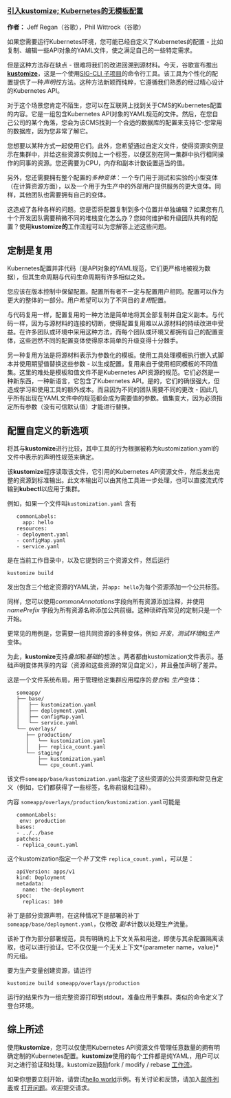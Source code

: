 ### [引入kustomize; Kubernetes的无模板配置](https://kubernetes.io/blog/2018/05/29/introducing-kustomize-template-free-configuration-customization-for-kubernetes/)

**作者：** Jeff Regan（谷歌），Phil Wittrock（谷歌）

如果您需要运行Kubernetes环境，您可能已经自定义了Kubernetes的配置 - 比如复制、编辑一些API对象的YAML文件，使之满足自己的一些特定需求。

但是这种方法存在缺点 - 很难将我们的改进回溯到源材料。今天，谷歌宣布推出[**kustomize**](https://github.com/kubernetes-sigs/kustomize)，这是一个使用[SIG-CLI ](https://github.com/kubernetes/community/tree/master/sig-cli)[子项目](https://github.com/kubernetes/community/blob/master/keps/sig-cli/0008-kustomize.md)的命令行工具。该工具为个性化的配置提供了一种*声明性*方法。这种方法新颖而纯粹，它遵循我们熟悉的经过精心设计的Kubernetes API。

对于这个场景您肯定不陌生，您可以在互联网上找到关于CMS的Kubernetes配置的内容。它是一组包含Kubernetes API对象的YAML规范的文件。然后，在您自己公司的某个角落，您会为该CMS找到一个合适的数据库的配置来支持它-您常用的数据库，因为您非常了解它。

您想要以某种方式一起使用它们。此外，您希望通过自定义文件，使得资源实例显示在集群中，并给这些资源实例加上一个标签，以便区别在同一集群中执行相同操作的同事的资源。您还需要为CPU，内存和副本计数设置适当的值。

另外，您还需要拥有整个配置的*多种变体*：一个专门用于测试和实验的小型变体（在计算资源方面），以及一个用于为生产中的外部用户提供服务的更大变体。同样，其他团队也需要拥有自己的变体。

这造成了各种各样的问题。您是否将配置复制到多个位置并单独编辑？如果您有几十个开发团队需要稍微不同的堆栈变化怎么办？您如何维护和升级团队共有的配置？使用**kustomize的**工作流程可以为您解答上述这些问题。

## 定制是复用

Kubernetes配置并非代码（是API对象的YAML规范，它们更严格地被视为数据），但其生命周期与代码生命周期有许多相似之处。

您应该在版本控制中保留配置。配置所有者不一定与配置用户相同。配置可以作为更大的整体的一部分。用户希望可以为了不同目的*复用*配置。

与代码复用一样，配置复用的一种方法是简单地将其全部复制并自定义副本。与代码一样，因为与源材料的连接的切断，使得配置复用难以从源材料的持续改进中受益。在许多团队或环境中采用这种方法，而每个团队或环境又都拥有自己的配置变体，这些迥然不同的配置变体使得原本简单的升级变得十分棘手。

另一种复用方法是将源材料表示为参数化的模板。使用工具处理模板执行嵌入式脚本并使用期望值替换这些参数 - 以生成配置。复用来自于使用相同模板的不同值集。这里的难处是模板和值文件不是Kubernetes API资源的规范。它们必然是一种新东西，一种新语言，它包含了Kubernetes API。是的，它们的确很强大，但造成学习和使用工具的额外成本。而且因为不同的团队需要不同的更改 - 因此几乎所有出现在YAML文件中的规范都会成为需要值的参数。值集变大，因为必须指定所有参数（没有可信默认值）才能进行替换。

## 配置自定义的新选项

将其与**kustomize**进行比较，其中工具的行为根据被称为kustomization.yaml的文件中表示的声明性规范来确定。

该**kustomize**程序读取该文件，它引用的Kubernetes API资源文件，然后发出完整的资源到标准输出。此文本输出可以由其他工具进一步处理，也可以直接流式传输到**kubectl**以应用于集群。

例如，如果一个文件叫`kustomization.yaml` 含有

```
   commonLabels:
     app: hello
   resources:
   - deployment.yaml
   - configMap.yaml
   - service.yaml
```

是在当前工作目录中，以及它提到的三个资源文件，然后运行

```
kustomize build
```

发出包含三个给定资源的YAML流，并`app: hello`为每个资源添加一个公共标签。

同样，您可以使用*commonAnnotations*字段向所有资源添加注释，并使用*namePrefix* 字段为所有资源名称添加公共前缀。这种琐碎而常见的定制只是一个开始。

更常见的用例是，您需要一组共同资源的多种变体，例如 *开发*，*测试环境*和*生产*变体。

为此，**kustomize**支持*叠加*和*基础*的想法 。两者都由kustomization文件表示。基础声明变体共享的内容（资源和这些资源的常见自定义），并且叠加声明了差异。

这是一个文件系统布局，用于管理给定集群应用程序的*登台*和 *生产*变体：

```
   someapp/
   ├── base/
   │   ├── kustomization.yaml
   │   ├── deployment.yaml
   │   ├── configMap.yaml
   │   └── service.yaml
   └── overlays/
      ├── production/
      │   └── kustomization.yaml
      │   ├── replica_count.yaml
      └── staging/
          ├── kustomization.yaml
          └── cpu_count.yaml
```

该文件`someapp/base/kustomization.yaml`指定了这些资源的公共资源和常见自定义（例如，它们都获得了一些标签，名称前缀和注释）。

内容 `someapp/overlays/production/kustomization.yaml`可能是

```
   commonLabels:
    env: production
   bases:
   - ../../base
   patches:
   - replica_count.yaml
```

这个kustomization指定一个*补丁*文件 `replica_count.yaml`，可以是：

```
   apiVersion: apps/v1
   kind: Deployment
   metadata:
     name: the-deployment
   spec:
     replicas: 100
```

补丁是部分资源声明，在这种情况下是部署的补丁 `someapp/base/deployment.yaml`，仅修改 *副本*计数以处理生产流量。

该补丁作为部分部署规范，具有明确的上下文关系和用途，即使与其余配置隔离读取，也可以进行验证。它不仅仅是一个无关上下文*{parameter name，value}*的元组。

要为生产变量创建资源，请运行

```
kustomize build someapp/overlays/production
```

运行的结果作为一组完整资源打印到stdout，准备应用于集群。类似的命令定义了登台环境。

## 综上所述

使用**kustomize**，您可以仅使用Kubernetes API资源文件管理任意数量的拥有明确定制的Kubernetes配置。**kustomize**使用的每个工件都是纯YAML，用户可以对之进行验证和处理。kustomize鼓励fork / modify / rebase [工作流](https://github.com/kubernetes-sigs/kustomize/blob/master/docs/workflows.md)。

如果你想要立刻开始，请尝试[hello world](https://github.com/kubernetes-sigs/kustomize/blob/master/examples/helloWorld)示例。有关讨论和反馈，请加入[邮件列表](https://groups.google.com/forum/#!forum/kustomize)或 [打开问题](https://github.com/kubernetes-sigs/kustomize/issues/new)。欢迎提交请求。
